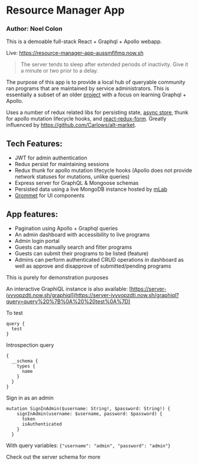 # Resource Manager App

### Author: Noel Colon

This is a demoable full-stack React + Graphql + Apollo webapp.

Live: https://resource-manager-app-aussmfifmq.now.sh
>The server tends to sleep after extended periods of inactivity. Give it a minute or two prior to a delay.

The purpose of this app is to provide a local hub of queryable community ran programs that are maintained by service administrators.
This is essentially a subset of an older [project](https://github.com/nnnoel/bounty_for_studyedge) with a focus on learning Graphql + Apollo.

Uses a number of redux related libs for persisting state, [async store](https://medium.com/@machadogj/async-action-creators-with-redux-thunk-83af81994250), thunk for apollo mutation lifecycle hooks, and [react-redux-form](https://github.com/davidkpiano/react-redux-form). Greatly influenced by https://github.com/Carlows/alt-market.

Tech Features:
-
- JWT for admin authentication
- Redux persist for maintaining sessions
- Redux thunk for apollo mutation lifecycle hooks (Apollo does not provide network statuses for mutations, unlike queries)
- Express server for GraphQL & Mongoose schemas
- Persisted data using a live MongoDB instance hosted by [mLab](https://mlab.com/welcome/)
- [Grommet](https://github.com/grommet/grommet) for UI components

App features:
-
- Pagination using Apollo + Graphql queries
- An admin dashboard with accessibility to live programs
- Admin login portal
- Guests can manually search and filter programs
- Guests can submit their programs to be listed (feature)
- Admins can perform authenticated CRUD operations in dashboard as well as approve and disapprove of submitted/pending programs

This is purely for demonstration purposes

An interactive GraphiQL instance is also available: [https://server-ivvvopzdti.now.sh/graphiql](https://server-ivvvopzdti.now.sh/graphiql?query=query%20%7B%0A%20%20test%0A%7D)

To test
```
query {
  test
}
```

Introspection query
```
{
  __schema {
    types {
      name
    }
  }
}
```

Sign in as an admin
```
mutation SignInAdmin($username: String!, $password: String!) {
    signInAdmin(username: $username, password: $password) {
      token
      isAuthenticated
    }
  }
```
With query variables:
`{"username": "admin", "password": "admin"}`

Check out the server schema for more